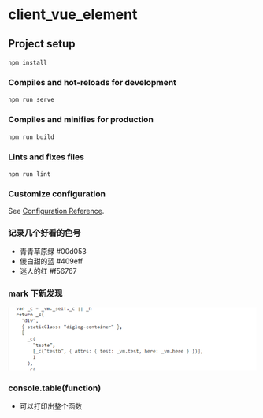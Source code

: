 # client_vue_element

## Project setup

```
npm install
```

### Compiles and hot-reloads for development

```
npm run serve
```

### Compiles and minifies for production

```
npm run build
```

### Lints and fixes files

```
npm run lint
```

### Customize configuration

See [Configuration Reference](https://cli.vuejs.org/config/).

### 记录几个好看的色号

-   青青草原绿 #00d053
-   傻白甜的蓝 #409eff
-   迷人的红 #f56767

### mark 下新发现

![Image text](public/images/vue-loader.png)

### console.table(function)

-   可以打印出整个函数
